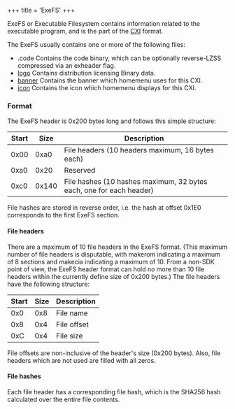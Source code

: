 +++
title = 'ExeFS'
+++

ExeFS or Executable Filesystem contains information related to the
executable program, and is the part of the [CXI](NCCH#CXI "wikilink")
format.

The ExeFS usually contains one or more of the following files:

- .code Contains the code binary, which can be optionally reverse-LZSS
  compressed via an exheader flag.
- [logo](logo "wikilink") Contains distribution licensing Binary data.
- [banner](File_Formats "wikilink") Contains the banner which homemenu
  uses for this CXI.
- [icon](SMDH "wikilink") Contains the icon which homemenu displays for
  this CXI.

### Format

The ExeFS header is 0x200 bytes long and follows this simple structure:

| Start | Size  | Description                                                         |
|-------|-------|---------------------------------------------------------------------|
| 0x00  | 0xa0  | File headers (10 headers maximum, 16 bytes each)                    |
| 0xa0  | 0x20  | Reserved                                                            |
| 0xc0  | 0x140 | File hashes (10 hashes maximum, 32 bytes each, one for each header) |

File hashes are stored in reverse order, i.e. the hash at offset 0x1E0
corresponds to the first ExeFS section.

#### File headers

There are a maximum of 10 file headers in the ExeFS format. (This
maximum number of file headers is disputable, with makerom indicating a
maximum of 8 sections and makecia indicating a maximum of 10. From a
non-SDK point of view, the ExeFS header format can hold no more than 10
file headers within the currently define size of 0x200 bytes.) The file
headers have the following structure:

| Start | Size | Description |
|-------|------|-------------|
| 0x0   | 0x8  | File name   |
| 0x8   | 0x4  | File offset |
| 0xC   | 0x4  | File size   |

File offsets are non-inclusive of the header's size (0x200 bytes). Also,
file headers which are not used are filled with all zeros.

#### File hashes

Each file header has a corresponding file hash, which is the SHA256 hash
calculated over the entire file contents.